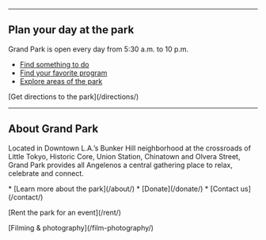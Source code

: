
* * *

## Plan your day at <span class="avoid-break">the park</span>

Grand Park is open every day from 5:30 a.m. to 10 p.m.

<nav markdown="1">

* [Find something to do](/events/)
* [Find your favorite program](/programs/)
* [Explore areas of the park](/areas/)

</nav>

<p class="action" markdown="1">
[Get directions to the park](/directions/)
</p>

* * *

## About <span class="avoid-break">Grand Park</span>

Located in Downtown L.A.’s Bunker Hill neighborhood at the crossroads of Little Tokyo, Historic Core, Union Station, Chinatown and Olvera Street, Grand Park provides all Angelenos a central gathering place to relax, celebrate and connect. 

<nav markdown="1">
* [Learn more about the park](/about/)
* [Donate](/donate/)
* [Contact us](/contact/)
</nav>

<p class="action" markdown="1">
[Rent the park for an event](/rent/)
</p>

<p class="action" markdown="1">
[Filming & photography](/film-photography/)
</p>
